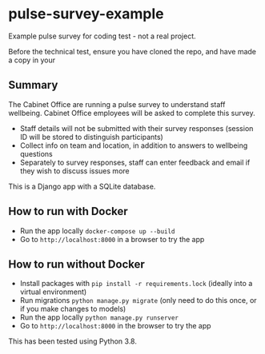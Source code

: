 # pulse-survey-example

Example pulse survey for coding test - not a real project.

Before the technical test, ensure you have cloned the repo, and have made a copy in your

## Summary

The Cabinet Office are running a pulse survey to understand staff wellbeing. Cabinet Office employees will be asked to complete this survey.

- Staff details will not be submitted with their survey responses (session ID will be stored to distinguish participants)
- Collect info on team and location, in addition to answers to wellbeing questions
- Separately to survey responses, staff can enter feedback and email if they wish to discuss issues more

This is a Django app with a SQLite database.

## How to run with Docker

- Run the app locally `docker-compose up --build`
- Go to `http://localhost:8000` in a browser to try the app

## How to run without Docker

- Install packages with `pip install -r requirements.lock` (ideally into a virtual environment)
- Run migrations `python manage.py migrate` (only need to do this once, or if you make changes to models)
- Run the app locally `python manage.py runserver`
- Go to `http://localhost:8000` in the browser to try the app

This has been tested using Python 3.8.

